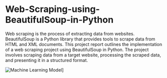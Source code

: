 # Web-Scraping-using-BeautifulSoup-in-Python
Web scraping is the process of extracting data from websites. BeautifulSoup is a Python library that provides tools to scrape data 
from HTML and XML documents. This project report outlines the implementation of a web scraping project using BeautifulSoup in Python. 
The project involves scraping data from a target website, processing the scraped data, and presenting it in a structured format.

![Machine Learning Model]()]
